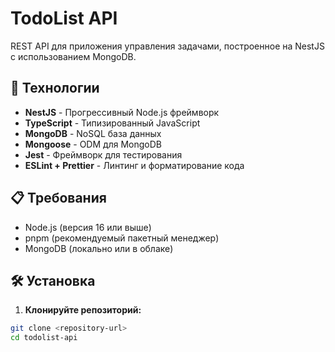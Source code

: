 
# TodoList API

REST API для приложения управления задачами, построенное на NestJS с использованием MongoDB.

## 🚀 Технологии

- **NestJS** - Прогрессивный Node.js фреймворк
- **TypeScript** - Типизированный JavaScript
- **MongoDB** - NoSQL база данных
- **Mongoose** - ODM для MongoDB
- **Jest** - Фреймворк для тестирования
- **ESLint + Prettier** - Линтинг и форматирование кода

## 📋 Требования

- Node.js (версия 16 или выше)
- pnpm (рекомендуемый пакетный менеджер)
- MongoDB (локально или в облаке)

## 🛠️ Установка

1. **Клонируйте репозиторий:**
```bash
git clone <repository-url>
cd todolist-api
